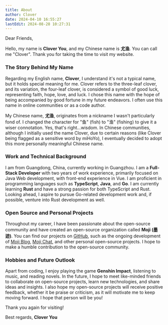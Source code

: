 ```yaml
---
title: About
author: Clover
date: 2024-04-10 16:55:27
lastEdit: 2024-08-28 10:27:31
---
```


Dear Friends,

Hello, my name is **Clover You**, and my Chinese name is **尤渔**. You can call me "Clover". Thank you for taking the time to visit my website.

### The Story Behind My Name

Regarding my English name, **Clover**, I understand it's not a typical name, but it holds special meaning for me. Clover refers to the three-leaf clover, and its variation, the four-leaf clover, is considered a symbol of good luck, representing faith, hope, love, and luck. I chose this name with the hope of being accompanied by good fortune in my future endeavors. I often use this name in online communities or as a code author.

My Chinese name, **尤渔**, originates from a nickname I wasn't particularly fond of. I changed the character for "鱼" (fish) to "渔" (fishing) to give it a wiser connotation. Yes, that's right...wisdom. In Chinese communities, although I initially used the name Clover, due to certain reasons (like Clover being flagged as a sensitive word by miHoYo), I eventually decided to adopt this more personally meaningful Chinese name.

### Work and Technical Background

I am from Guangdong, China, currently working in Guangzhou. I am a **Full-Stack Developer** with two years of work experience, primarily focused on Java Web development, with front-end experience in Vue. I am proficient in programming languages such as **TypeScript**, **Java**, and **Go**. I am currently learning **Rust** and have a strong passion for both TypeScript and Rust. Looking ahead, I aspire to pursue Go-related development work and, if possible, venture into Rust development as well.

### Open Source and Personal Projects

Throughout my career, I have been passionate about the open-source community and have created an open-source organization called **Moji (墨迹)**. You can find our projects on [GitHub](https://github.com/moji-open-source), such as the ongoing development of [Moji Blog](https://github.com/moji-open-source/moji-blog), [Moji Chat](https://github.com/moji-open-source/MojiChat), and other personal open-source projects. I hope to make a humble contribution to the open-source community.

### Hobbies and Future Outlook

Apart from coding, I enjoy playing the game **Genshin Impact**, listening to music, and reading novels. In the future, I hope to meet like-minded friends to collaborate on open-source projects, learn new technologies, and share ideas and insights. I also hope my open-source projects will receive positive feedback, whether it be praise or criticism, as it will motivate me to keep moving forward. I hope that person will be you!

Thank you again for visiting!

Best regards,
**Clover You**

<!--
---
您好，我叫 **Clover You**，中文名是 **尤渔**。感谢您抽出宝贵的时间来浏览我的网站。

### 关于我的名字故事

关于我的英文名 **Clover**，我知道它通常不是一个人名，但对我而言，它具有特别的意义。Clover 是三叶草的英文名，而三叶草的变异体——四叶草，被认为是幸运的象征，分别代表信仰、希望、爱和幸运。我选择这个名字，希望能在未来的人生道路上，与幸运相伴。我通常在外网社区或作为代码 author 使用这个名字。

我的中文名 **尤渔**，则源自一个我不太喜欢的外号，我将“鱼”改成了“渔”这样显得我比较...智慧...嗯没错...智慧。在中文社区，虽然我最初也使用过 Clover 这个名字，但由于某些原因（例如 Clover 在米哈游被列为敏感词），我最终决定采用这个更具个人特色的中文名。

### 工作与技术背景

我来自中国广东，目前在广州市工作。我是一名 **全栈开发工程师**，拥有两年工作经验，主要从事 Java Web 相关工作，并在前端使用 Vue。我熟悉 **TypeScript**、**Java** 和 **Go** 等编程语言，目前正在学习 **Rust**，并对它和 TypeScript 十分喜爱。展望未来，我希望能够从事 Go 相关开发工作，如果可能的话，我也希望能够涉足 Rust 的开发领域。

### 开源与个人项目

在我职业生涯中，我对开源社区充满热情，并创建了一个名为 **Moji (墨迹)** 的开源组织。你可以在 [GitHub](https://github.com/moji-open-source) 上找到我们的项目，例如正在开发中的 [Moji Blog](https://github.com/moji-open-source/moji-blog) 和 [Moji Chat](https://github.com/moji-open-source/MojiChat)，以及其他一些个人开源项目。我希望能为开源社区贡献一些微不足道的力量。

### 业余爱好与未来展望

除了编程之外，我还喜欢玩游戏 **原神**、音乐和阅读小说。在未来，我希望能遇到一些志同道合的朋友，一起参与开源项目、学习新技术，并分享彼此的想法和见解。同时，我也希望我的开源项目能够获得正向的反馈，无论是赞美还是批评，都将是我前进的动力。那个人，我希望是你!

再次感谢您的到访！

祝好，
**Clover You** -->
